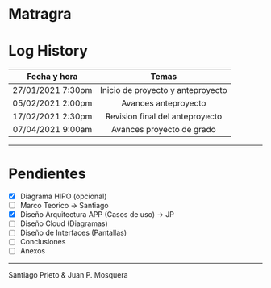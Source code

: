 # Matragra



# Log History

Fecha y hora | Temas
:-------------:|:--------------:
27/01/2021 7:30pm | Inicio de proyecto y anteproyecto
05/02/2021 2:00pm | Avances anteproyecto
17/02/2021 2:30pm | Revision final del anteproyecto
07/04/2021 9:00am | Avances proyecto de grado

---
# Pendientes

- [x] Diagrama HIPO (opcional)
- [ ] Marco Teorico -> Santiago
- [x] Diseño Arquitectura APP (Casos de uso) -> JP
- [ ] Diseño Cloud (Diagramas)
- [ ] Diseño de Interfaces (Pantallas)
- [ ] Conclusiones
- [ ] Anexos

---
Santiago Prieto & Juan P. Mosquera
